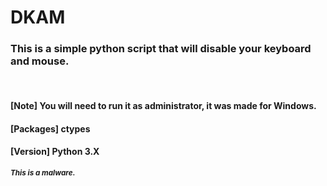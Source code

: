 <h1>DKAM</h1>
<h3>This is a simple python script that will disable your keyboard and mouse.</h3><br>
<h4>[Note] You will need to run it as administrator, it was made for Windows.</h4>
<h4>[Packages] ctypes</h4>
<h4>[Version] Python 3.X</h4>
<sub><i><b>This is a malware.</b></i></sub>
